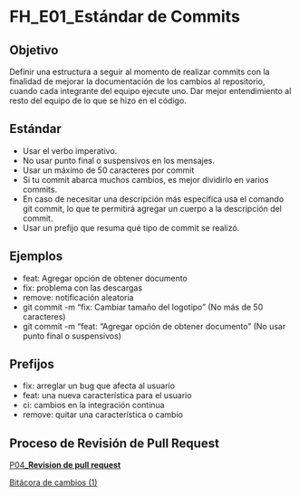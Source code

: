 # FH_E01_Estándar de Commits

## Objetivo

Definir una estructura a seguir al momento de realizar commits con la finalidad de mejorar la documentación de los cambios al repositorio, cuando cada integrante del equipo ejecute uno. Dar mejor entendimiento al resto del equipo de lo que se hizo en el código.

## Estándar

- Usar el verbo imperativo.
- No usar punto final o suspensivos en los mensajes.
- Usar un máximo de 50 caracteres por commit
- Si tu commit abarca muchos cambios, es mejor dividirlo en varios commits.
- En caso de necesitar una descripción más específica usa el comando git commit, lo que te permitirá agregar un cuerpo a la descripción del commit.
- Usar un prefijo que resuma qué tipo de commit se realizó.

## Ejemplos

- feat: Agregar opción de obtener documento
- fix: problema con las descargas
- remove: notificación aleatoria
- git commit -m “fix: Cambiar tamaño del logotipo” (No más de 50 caracteres)
- git commit -m “feat: “Agregar opción de obtener documento” (No usar punto final o suspensivos)

## Prefijos

- fix: arreglar un bug que afecta al usuario
- feat: una nueva característica para el usuario
- ci: cambios en la integración continua
- remove: quitar una característica o cambio

## Proceso de Revisión de Pull Request

[P04_**Revision de pull request**](../Procesos%20bc1b4b9263a749d49f2c809adfd71359/P04_Revision%20de%20pull%20request%209d3b4ef1e74a4028b85cb2cf1c30b926.md) 

[Bitácora de cambios (1)](FH_E01_Esta%CC%81ndar%20de%20Commits%2011968e3d836c4ec2b18e15bb2a6de39b/Bita%CC%81cora%20de%20cambios%20(1)%2063b39a6124b6434baaad1b02bf89cc6e.csv)